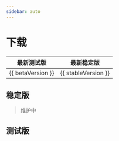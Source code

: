 ```yaml
---
sidebar: auto
---
```


# 下载

| 最新测试版 | 最新稳定版 |
|------------|------------|
| {{ betaVersion }} | {{ stableVersion }} |

## 稳定版

> 维护中

## 测试版

<div v-html="betaArtifacts"></div>

<script setup>
import { ref, onMounted } from 'vue';

const betaVersion = ref('');
const stableVersion = ref('');
const betaArtifacts = ref('');

onMounted(async () => {
  betaVersion.value = await fetchBetaVersion();
  stableVersion.value = await fetchStableVersion();
  betaArtifacts.value = await fetchBetaArtifacts();
});


async function fetchBetaVersion() {
  const beta = await (await fetch("https://itcdt.top/OneDisc/version.json")).json();
  return beta.version;
}

async function fetchBetaArtifacts() {
  
  const response = await fetch("https://itcdt.top/OneDisc/artifacts.json");
  const data = await response.json();
  let html = "<ul>";
  data.artifacts.forEach(function(item, index, array) {
    html += `<li><a href="${item.url}">${item.name}</a></li>`;
  })
  html += "</ul>";
  return html;
}

async function fetchStableVersion() {
  const stable = await (await fetch("https://api.github.com/repos/ITCraftDevelopmentTeam/OneDisc/releases/latest")).json();
  if (stable.tag_name == undefined) {
    return "获取失败";
  }
  return `${stable.tag_name.slice(1)}.0`;
}

</script>

